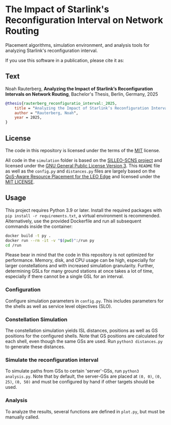 # The Impact of Starlink's Reconfiguration Interval on Network Routing

Placement algorithms, simulation environment, and analysis tools for analyzing Starlink's reconfiguration interval.

If you use this software in a publication, please cite it as:

## Text

Noah Rauterberg, **Analyzing the Impact of Starlink’s Reconfiguration Intervals on Network Routing**, Bachelor's Thesis, Berlin, Germany, 2025

```bibtex
@thesis{rauterberg_reconfiguratio_interval:_2025,
    title = "Analyzing the Impact of Starlink’s Reconfiguration Intervals on Network Routing",
    author = "Rauterberg, Noah",
    year = 2025,
}
```

## License

The code in this repository is licensed under the terms of the [MIT](./LICENSE) license.

All code in the `simulation` folder is based on the [SILLEO-SCNS project](https://github.com/Ben-Kempton/SILLEO-SCNS) and licensed under the [GNU General Public License Version 3](./simulation/LICENSE).
This `README` file as well as the `config.py` and `distances.py` files are largely based on the [QoS-Aware Resource Placement for the LEO Edge](https://github.com/pfandzelter/optimal-leo-placement) and licensed under the [MIT LICENSE](./LICENSE).

## Usage

This project requires Python 3.9 or later.
Install the required packages with `pip install -r requirements.txt`, a virtual environment is recommended.
Alternatively, use the provided Dockerfile and run all subsequent commands inside the container:

```sh
docker build -t py .
docker run --rm -it -v "$(pwd)":/run py
cd /run
```

Please bear in mind that the code in this repository is not optimized for performance.
Memory, disk, and CPU usage can be high, especially for larger constellations and with increased simulation granularity.
Further, determining GSLs for many ground stations at once takes a lot of time, especially if there cannot be a single GSL for an interval.

### Configuration

Configure simulation parameters in `config.py`.
This includes parameters for the shells as well as service level objectives (SLO).

### Constellation Simulation

The constellation simulation yields ISL distances, positions as well as GS positions for the configured shells.
Note that GS positions are calculated for each shell, even though the same GSs are used.
Run `python3 distances.py` to generate these distances.

### Simulate the reconfiguration interval

To simulate paths from GSs to certain 'server'-GSs, run `python3 analysis.py`.
Note that by default, the server-GSs are placed at `(0, 0)`, `(0, 25)`, `(0, 50)` and must be configured by hand if other targets should be used.

### Analysis

To analyze the results, several functions are defined in `plot.py`, but must be manually called.
